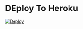 # DEploy To Heroku
[![Deploy](https://www.herokucdn.com/deploy/button.svg)](https://heroku.com/deploy?template=https://github.com/kaildavid/Cloud-Upload-V4.0)
